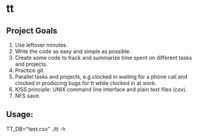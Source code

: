 # tt

## Project Goals

1. Use leftover minutes.
2. Write the code as easy and simple as possible.
3. Create some code to track and summarize time spent on different tasks and projects.
4. Practice git.
5. Parallel tasks and projects, e.g clocked in waiting for a phone call and
   clocked in producing bugs for tt while clocked in at work.
6. KISS principle: UNIX command line interface and plain text files (csv).
7. NFS save.

## Usage:

TT_DB="test.csv"  ./tt -h
